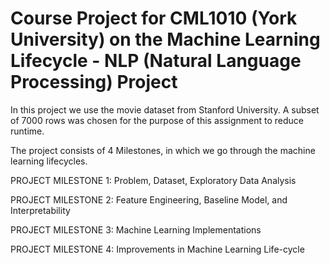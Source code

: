 # Course Project for CML1010 (York University) on the Machine Learning Lifecycle - NLP (Natural Language Processing) Project
In this project we use the movie dataset from Stanford University. A subset of 7000 rows was chosen for the purpose of this assignment to reduce runtime. 

The project consists of 4 Milestones, in which we go through the machine learning lifecycles. 

PROJECT MILESTONE 1:  Problem, Dataset,  Exploratory Data Analysis

PROJECT MILESTONE 2: Feature  Engineering, Baseline Model, and Interpretability

PROJECT MILESTONE 3:  Machine Learning Implementations

PROJECT MILESTONE 4:  Improvements in Machine Learning Life-cycle 
